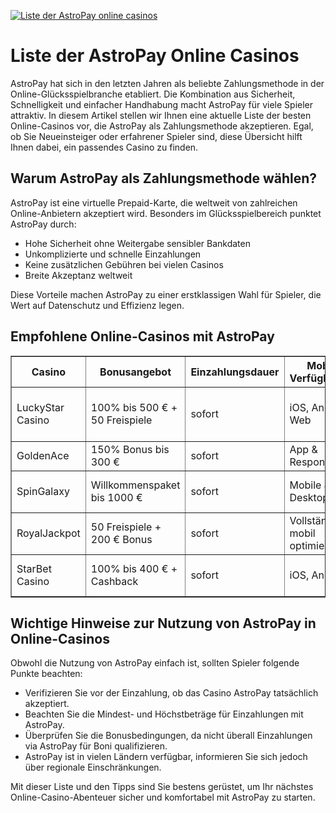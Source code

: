[![Liste der AstroPay online casinos](https://123-caf.pages.dev/gitsignup.png)](https://vrmoo.ru/Bt82HjjY)

<h1>Liste der AstroPay Online Casinos</h1> <p>AstroPay hat sich in den letzten Jahren als beliebte Zahlungsmethode in der Online-Glücksspielbranche etabliert. Die Kombination aus Sicherheit, Schnelligkeit und einfacher Handhabung macht AstroPay für viele Spieler attraktiv. In diesem Artikel stellen wir Ihnen eine aktuelle Liste der besten Online-Casinos vor, die AstroPay als Zahlungsmethode akzeptieren. Egal, ob Sie Neueinsteiger oder erfahrener Spieler sind, diese Übersicht hilft Ihnen dabei, ein passendes Casino zu finden.</p>  <h2>Warum AstroPay als Zahlungsmethode wählen?</h2> <p>AstroPay ist eine virtuelle Prepaid-Karte, die weltweit von zahlreichen Online-Anbietern akzeptiert wird. Besonders im Glücksspielbereich punktet AstroPay durch:</p> <ul>   <li>Hohe Sicherheit ohne Weitergabe sensibler Bankdaten</li>   <li>Unkomplizierte und schnelle Einzahlungen</li>   <li>Keine zusätzlichen Gebühren bei vielen Casinos</li>   <li>Breite Akzeptanz weltweit</li> </ul>  <p>Diese Vorteile machen AstroPay zu einer erstklassigen Wahl für Spieler, die Wert auf Datenschutz und Effizienz legen.</p>  <h2>Empfohlene Online-Casinos mit AstroPay</h2> <table border="1" cellpadding="8" cellspacing="0" style="border-collapse: collapse; width:100%;">   <thead>     <tr>       <th>Casino</th>       <th>Bonusangebot</th>       <th>Einzahlungsdauer</th>       <th>Mobile Verfügbarkeit</th>       <th>Spieleauswahl</th>     </tr>   </thead>   <tbody>     <tr>       <td>LuckyStar Casino</td>       <td>100% bis 500 € + 50 Freispiele</td>       <td>sofort</td>       <td>iOS, Android, Web</td>       <td>Slots, Live Casino, Jackpot-Spiele</td>     </tr>     <tr>       <td>GoldenAce</td>       <td>150% Bonus bis 300 €</td>       <td>sofort</td>       <td>App & Responsive</td>       <td>Slots, Poker, Roulette</td>     </tr>     <tr>       <td>SpinGalaxy</td>       <td>Willkommenspaket bis 1000 €</td>       <td>sofort</td>       <td>Mobile & Desktop</td>       <td>Slots, Live Dealer, Tischspiele</td>     </tr>     <tr>       <td>RoyalJackpot</td>       <td>50 Freispiele + 200 € Bonus</td>       <td>sofort</td>       <td>Vollständig mobil optimiert</td>       <td>Jackpots, Slots, Blackjack</td>     </tr>     <tr>       <td>StarBet Casino</td>       <td>100% bis 400 € + Cashback</td>       <td>sofort</td>       <td>iOS, Android</td>       <td>Slots, Sportwetten, Live Casino</td>     </tr>   </tbody> </table>  <h2>Wichtige Hinweise zur Nutzung von AstroPay in Online-Casinos</h2> <p>Obwohl die Nutzung von AstroPay einfach ist, sollten Spieler folgende Punkte beachten:</p> <ul>   <li>Verifizieren Sie vor der Einzahlung, ob das Casino AstroPay tatsächlich akzeptiert.</li>   <li>Beachten Sie die Mindest- und Höchstbeträge für Einzahlungen mit AstroPay.</li>   <li>Überprüfen Sie die Bonusbedingungen, da nicht überall Einzahlungen via AstroPay für Boni qualifizieren.</li>   <li>AstroPay ist in vielen Ländern verfügbar, informieren Sie sich jedoch über regionale Einschränkungen.</li> </ul>  <p>Mit dieser Liste und den Tipps sind Sie bestens gerüstet, um Ihr nächstes Online-Casino-Abenteuer sicher und komfortabel mit AstroPay zu starten.</p>